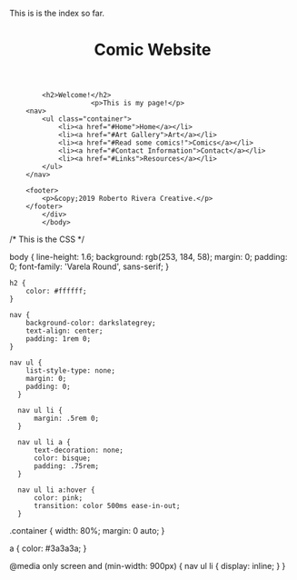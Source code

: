 This is is the index so far.
<!DOCTYPE html>
<html>
<head>
	<meta charset="UTF-8">
	<meta name="viewport" content="width=device-width, initial-scale=1">
	<title>Comic Website</title>
	<link href='https://fonts.googleapis.com/css?family=Varela+Round' rel='stylesheet' type='text/css'>
	<link href="css/reset.css" rel="stylesheet" type="text/css">
	<link rel="stylesheet" href="page.css">
	<link rel="stylesheet" href="styles.css">
</head>
	<body>
		<header>
			<h1>Comic Website</h1>
		</header>
	
            <h2>Welcome!</h2>
						<p>This is my page!</p>
		<nav>
			<ul class="container">
				<li><a href="#Home">Home</a></li>
				<li><a href="#Art Gallery">Art</a></li>
				<li><a href="#Read some comics!">Comics</a></li>
				<li><a href="#Contact Information">Contact</a></li>
				<li><a href="#Links">Resources</a></li>
			</ul>
		</nav>

		<footer>
			<p>&copy;2019 Roberto Rivera Creative.</p>
		</footer>
			</div>
			</body>
</html>			

/* This is the CSS */

body {
    line-height: 1.6;
	background: rgb(253, 184, 58);
	margin: 0;
	padding: 0;
	font-family: 'Varela Round', sans-serif;
}
	
	h2 {
		color: #ffffff;
	}

	nav {
		background-color: darkslategrey;
		text-align: center;
		padding: 1rem 0;
	}

	nav ul {
		list-style-type: none;
		margin: 0;
		padding: 0;
	  }

	  nav ul li {
		  margin: .5rem 0;
	  }

	  nav ul li a {
		  text-decoration: none;
		  color: bisque;
		  padding: .75rem;
	  }

	  nav ul li a:hover {
		  color: pink;
		  transition: color 500ms ease-in-out;
	  }

		
.container {
	width: 80%;
	margin: 0 auto;
}

a { 
	color: #3a3a3a;
}

@media only screen and (min-width: 900px) {
	nav ul li {
		display: inline;
	}
}
